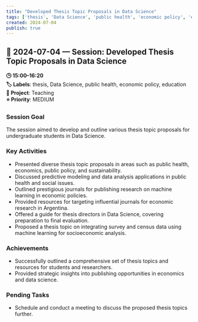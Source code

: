 ```yaml
---
title: "Developed Thesis Topic Proposals in Data Science"
tags: ['thesis', 'Data Science', 'public health', 'economic policy', 'education']
created: 2024-07-04
publish: true
---
```


## 📅 2024-07-04 — Session: Developed Thesis Topic Proposals in Data Science

**🕒 15:00–16:20**  
**🏷️ Labels**: thesis, Data Science, public health, economic policy, education  
**📂 Project**: Teaching  
**⭐ Priority**: MEDIUM  


### Session Goal
The session aimed to develop and outline various thesis topic proposals for undergraduate students in Data Science.

### Key Activities
- Presented diverse thesis topic proposals in areas such as public health, economics, public policy, and sustainability.
- Discussed predictive modeling and data analysis applications in public health and social issues.
- Outlined prestigious journals for publishing research on machine learning in economic policies.
- Provided resources for targeting influential journals for economic research in Argentina.
- Offered a guide for thesis directors in Data Science, covering preparation to final evaluation.
- Proposed a thesis topic on integrating survey and census data using machine learning for socioeconomic analysis.

### Achievements
- Successfully outlined a comprehensive set of thesis topics and resources for students and researchers.
- Provided strategic insights into publishing opportunities in economics and data science.

### Pending Tasks
- Schedule and conduct a meeting to discuss the proposed thesis topics further.
